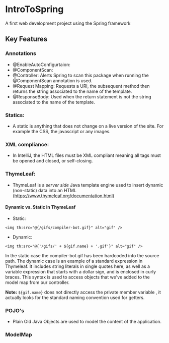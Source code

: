 # IntroToSpring

A first web development project using the Spring framework

## Key Features

### Annotations

* @EnableAutoConfigurtaion:
* @ComponentScan:
* @Controller: Alerts Spring to scan this package when running the @ComponentScan annotation is used.
* @Request Mapping: Requests a URI, the subsequent method then returns the string associated to the name of the template.
* @ResponseBody: Used when the return statement is not the string associated to the name of the template.

### Statics: 

* A static is anything that does not change on a live version of the site. For example the CSS, the javascript or any images.

### XML compliance:

* In IntelliJ, the HTML files must be XML compliant meaning all tags must be opened and closed, or self-closing.

### ThymeLeaf:

* ThymeLeaf is a _server side_ Java template engine used to insert dynamic (non-static) data into an HTML (https://www.thymeleaf.org/documentation.html)

#### Dynamic vs. Static in ThymeLeaf


* Static:

``` <img th:src="@{/gifs/compiler-bot.gif}" alt="gif" /> ```


* Dynamic:

``` <img th:src="@{'/gifs/' + ${gif.name} + '.gif'}" alt="gif" /> ```

In the static case the compiler-bot gif has been hardcoded into the source path. The dynamic case is an example of a standard expression in Thymeleaf.
It includes string literals in single quotes here, as well as a variable expression that starts with a dollar sign, and is enclosed in curly braces. This syntax is used to access objects that we've
added to the model map from our controller.

**Note:** `${gif.name}` does not directly access the private member variable , it actually looks for the standard naming convention used for getters.


### POJO's

* Plain Old Java Objects are used to model the content of the application.

### ModelMap
